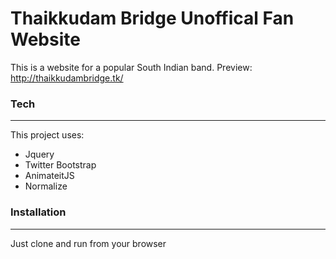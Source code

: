 # Thaikkudam Bridge Unoffical Fan Website

This is a website for a popular South Indian band. 
Preview: http://thaikkudambridge.tk/

### Tech
---
This project uses:
* Jquery
*  Twitter Bootstrap
*  AnimateitJS
*  Normalize



### Installation
---
Just clone and run from your browser

